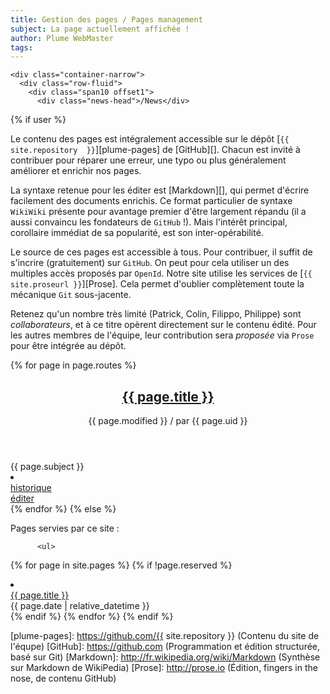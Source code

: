 ```yaml
---
title: Gestion des pages / Pages management
subject: La page actuellement affichée !
author: Plume WebMaster
tags: 
---
```


    <div class="container-narrow">
      <div class="row-fluid">
        <div class="span10 offset1">
          <div class="news-head">/News</div>
{% if user %}

Le  contenu  des  pages  est intégralement  accessible  sur  le  dépôt
[`{{  site.repository  }}`][plume-pages]  de  [GitHub][].  Chacun  est
invité  à  contribuer  pour  réparer  une erreur,  une  typo  ou  plus
généralement améliorer et enrichir nos pages.

La  syntaxe  retenue pour  les  éditer  est [Markdown][],  qui  permet
d'écrire facilement  des documents enrichis. Ce  format particulier de
syntaxe  `WikiWiki` présente  pour avantage  premier d'être  largement
répandu  (il a  aussi convaincu  les fondateurs  de `GitHub`  !). Mais
l'intérêt  principal, corollaire  immédiat de  sa popularité,  est son
inter-opérabilité.

Le source  de ces  pages est  accessible à  tous. Pour  contribuer, il
suffit de  s'incrire (gratuitement)  sur `GitHub`.  On peut  pour cela
utiliser  un des  multiples accès  proposés par  `OpenId`. Notre  site
utilise les  services de  [`{{ site.proseurl }}`][Prose].  Cela permet
d'oublier complètement toute la mécanique `Git` sous-jacente.

Retenez qu'un  nombre très limité (Patrick,  Colin, Filippo, Philippe)
sont  *collaborateurs*,  et à  ce  titre  opèrent directement  sur  le
contenu édité. Pour les autres  membres de l'équipe, leur contribution
sera *proposée* via `Prose` pour être intégrée au dépôt.

  {% for page in page.routes %}
          <article class="post">
            <header>
              <h1><a href="{{ site.url }}/{{ page.url }}">{{ page.title }}</a></h1>
              <div class="postmeta">
                <span class="date">{{ page.modified }}</span> / 
                <span class="author-by"> par </span>
                <span class="author">{{ page.uid }}</span>
                <div class="clear"></div>
              </div>
            </header>
            <section class="content">
              {{ page.subject }}
            </section>
            <li class="post">
              <div class="row">
                <div class="col-sm-9">
                  <a class="revision-history" href="{{ page.history }}" target="_blank">historique</a>
                </div>
                <div class="col-sm-3 date">
                  <a class="btn btn-primary btn-small" href="{{ page.edit }}">éditer</a>
                </div>
              </div>
            </li>
          </article>
  {% endfor %}
{% else %}

Pages servies par ce site :

          <ul>
  {% for page in site.pages %}
    {% if !page.reserved %}
            <li class="post">
              <div class="row">
                <div class="col-sm-9">
                  <a href="{{ site.url}}/{{ page.url }}">{{ page.title }}</a>
                </div>
                <div class="col-sm-3 date">
                  {{ page.date | relative_datetime }}
                </div>
              </div>
            </li>
    {% endif %}
  {% endfor %}
          </ul>
{% endif %}
        </div>
      </div>
    </div>

[plume-pages]: https://github.com/{{ site.repository }} (Contenu du site de l'équpe)
[GitHub]: https://github.com (Programmation et édition structurée, basé sur Git)
[Markdown]: http://fr.wikipedia.org/wiki/Markdown (Synthèse sur Markdown de WikiPedia)
[Prose]: http://prose.io (Édition, fingers in the nose, de contenu GitHub)
